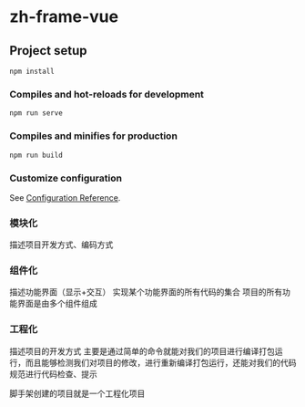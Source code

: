 # zh-frame-vue

## Project setup
```
npm install
```

### Compiles and hot-reloads for development
```
npm run serve
```

### Compiles and minifies for production
```
npm run build
```

### Customize configuration
See [Configuration Reference](https://cli.vuejs.org/config/).

### 模块化
描述项目开发方式、编码方式

### 组件化
描述功能界面（显示+交互） 实现某个功能界面的所有代码的集合
项目的所有功能界面是由多个组件组成

### 工程化
描述项目的开发方式 主要是通过简单的命令就能对我们的项目进行编译打包运行，而且能够检测我们对项目的修改，进行重新编译打包运行，还能对我们的代码规范进行代码检查、提示

脚手架创建的项目就是一个工程化项目
